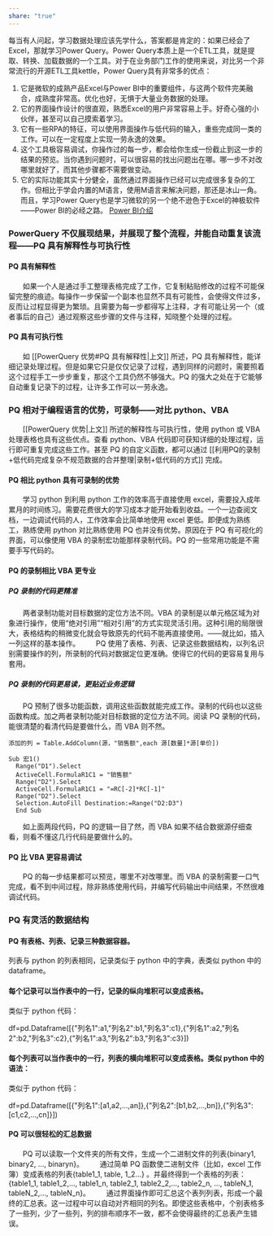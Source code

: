 ```yaml
---
share: "true"
---
```



每当有人问起，学习数据处理应该先学什么，答案都是肯定的：如果已经会了Excel，那就学习Power Query。Power Query本质上是一个ETL工具，就是提取、转换、加载数据的一个工具。对于在业务部门工作的使用来说，对比另一个非常流行的开源ETL工具kettle，Power Query具有非常多的优点：
1. 它是微软的成熟产品Excel与Power BI中的重要组件，与这两个软件完美融合，成熟度非常高。优化也好，无惧于大量业务数据的处理。
2. 它的界面操作设计的很直观，熟悉Excel的用户非常容易上手。好奇心强的小伙伴，甚至可以自己摸索着学习。
3. 它有一些RPA的特征，可以使用界面操作与低代码的输入，重些完成同一类的工作。可以在一定程度上实现一劳永逸的效果。
4. 这个工具极容易调试，你操作过的每一步，都会给你生成一份截止到这一步的结果的预览。当你遇到问题时，可以很容易的找出问题出在哪。哪一步不对改哪里就好了，而其他步骤都不需要做变动。
5. 它的实际功能其实十分健全，虽然通过界面操作已经可以完成很多复杂的工作。但相比于学会内置的M语言，使用M语言来解决问题，那还是冰山一角。
而且，学习Power Query也是学习微软的另一个绝不逊色于Excel的神极软件——Power BI的必经之路。
[Power BI介绍](https://mp.weixin.qq.com/s/rxddbVc2c5KP1rS5ld5XeQ)

### PowerQuery 不仅展现结果，并展现了整个流程，并能自动重复该流程——PQ 具有解释性与可执行性

#### PQ 具有解释性

‌‌‌　　如果一个人是通过手工整理表格完成了工作，它复制粘贴修改的过程不可能保留完整的痕迹。每操作一步保留一个副本也显然不具有可能性，会使得文件过多，反而让过程显得更为繁琐。且需要为每一步都得写上注释，才有可能让另一个（或者事后的自己）通过观察这些步骤的文件与注释，知晓整个处理的过程。

#### PQ 具有可执行性

‌‌‌　　如 [[PowerQuery 优势#PQ 具有解释性|上文]] 所述，PQ 具有解释性，能详细记录处理过程。但是如果它只是仅仅记录了过程，遇到同样的问题时，需要照着这个过程手工一步步重复，那这个工具仍然不够强大。PQ 的强大之处在于它能够自动重复记录下的过程，让许多工作可以一劳永逸。

### PQ 相对于编程语言的优势，可录制——对比 python、VBA

‌‌‌　　[[PowerQuery 优势|上文]] 所述的解释性与可执行性，使用 python 或 VBA 处理表格也具有这些优点。查看 python、VBA 代码即可获知详细的处理过程，运行即可重复完成这些工作。甚至 PQ 的自定义函数，都可以通过 [[利用PQ的录制+低代码完成复杂不规范数据的合并整理|录制+低代码的方式]] 完成。

#### PQ 相比 python 具有可录制的优势

‌‌‌　　学习 python 到利用 python 工作的效率高于直接使用 excel，需要投入成年累月的时间练习。需要花费很大的学习成本才能开始看到收益。一个一边查阅文档，一边调试代码的人，工作效率会比简单地使用 excel 更低。即便成为熟练工，熟练使用 python 对比熟练使用 PQ 也并没有优势。原因在于 PQ 有可视化的界面，可以像使用 VBA 的录制宏功能那样录制代码。PQ 的一些常用功能是不需要手写代码的。

#### PQ 的录制相比 VBA 更专业

##### PQ 录制的代码更精准

‌‌‌　　两者录制功能对目标数据的定位方法不同。VBA 的录制是以单元格区域为对象进行操作，使用“绝对引用”“相对引用”的方式实现灵活引用。这种引用的局限很大，表格结构的稍微变化就会导致原先的代码不能再直接使用。——就比如，插入一列这样的基本操作。 ‌‌‌　　PQ 使用了表格、列表、记录这些数据结构，以列名识别需要操作的列，所录制的代码对数据定位更准确。使得它的代码的更容易复用与套用。

##### PQ 录制的代码更易读，更贴近业务逻辑

‌‌‌　　PQ 预制了很多功能函数，调用这些函数就能完成工作。录制的代码也以这些函数构成。加之两者录制功能对目标数据的定位方法不同。阅读 PQ 录制的代码，能很清楚的看清代码是要做什么，而 VBA 则不然。
```VBA
添加的列 = Table.AddColumn(源，"销售额",each 源[数量]*源[单价])
```

```VBA
Sub 宏1()  
  Range("D1").Select  
  ActiveCell.FormulaR1C1 = "销售额"  
  Range("D2").Select  
  ActiveCell.FormulaR1C1 = "=RC[-2]*RC[-1]"  
  Range("D2").Select  
  Selection.AutoFill Destination:=Range("D2:D3")  
  End Sub
```

‌‌‌　　如上面两段代码，PQ 的逻辑一目了然，而 VBA 如果不结合数据源仔细查看，则看不懂这几行代码是要做什么的。

#### PQ 比 VBA 更容易调试

‌‌‌　　PQ 的每一步结果都可以预览，哪里不对改哪里。而 VBA 的录制需要一口气完成，看不到中间过程，除非熟练使用代码，并编写代码输出中间结果，不然很难调试代码。 ‌

### PQ 有灵活的数据结构

#### PQ 有表格、列表、记录三种数据容器。

列表与 python 的列表相同，记录类似于 python 中的字典，表类似 python 中的 dataframe。 

#### 每个记录可以当作表中的一行，记录的纵向堆积可以变成表格。

类似于 python 代码：

df=pd.Dataframe([{"列名1":a1,"列名2":b1,"列名3":c1},{"列名1":a2,"列名2":b2,"列名3":c2},{"列名1":a3,"列名2":b3,"列名3":c3}])

#### 每个列表可以当作表中的一行，列表的横向堆积可以变成表格。类似 python 中的语法：

类似于 python 代码：

df=pd.Dataframe([{"列名1":[a1,a2,...,an]},{"列名2":[b1,b2,...,bn]},{"列名3":[c1,c2,...,cn]}])

#### PQ 可以很轻松的汇总数据

‌‌‌　　PQ 可以读取一个文件夹的所有文件，生成一个二进制文件的列表{binary1, binary2, ..., binaryn}。 ‌‌‌　　通过简单 PQ 函数使二进制文件（比如，excel 工作簿）变成表格的列表{table1_1, table, 1_2...} 。并最终得到一个表格的列表：{table1_1, table1_2,..., table1_n, table2_1, table2_2,..., table2_n, ..., tableN_1, tableN_2,..., tableN_n}。 ‌‌‌　　通过界面操作即可汇总这个表列列表，形成一个最终的汇总表。这一过程中可以自动对齐相同的列名。即使这些表格中，个别表格多了一些列，少了一些列，列的排布顺序不一致，都不会使得最终的汇总表产生错误。